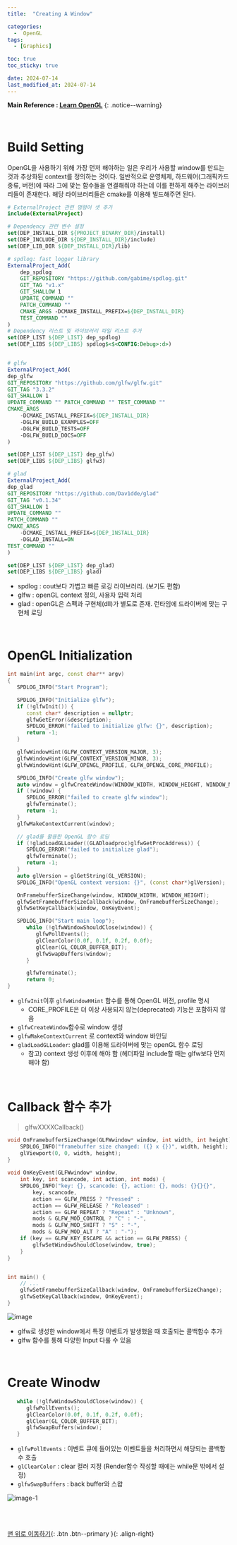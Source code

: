 ```yaml
---
title:  "Creating A Window" 

categories:
  -  OpenGL
tags:
  - [Graphics]

toc: true
toc_sticky: true

date: 2024-07-14
last_modified_at: 2024-07-14
---
```



**Main Reference : [Learn OpenGL](https://learnopengl.com/)**
{: .notice--warning}

<br>

# Build Setting

OpenGL을 사용하기 위해 가장 먼저 해야하는 일은 우리가 사용할 window를 만드는 것과 추상화된 context를 정의하는 것이다. 일반적으로 운영체제, 하드웨어(그래픽카드 종류, 버전)에 따라 그에 맞는 함수들을 연결해줘야 하는데 이를 편하게 해주는 라이브러리들이 존재한다. 해당 라이브러리들은 cmake를 이용해 빌드해주면 된다.


``` cmake
# ExternalProject 관련 명령어 셋 추가
include(ExternalProject)

# Dependency 관련 변수 설정
set(DEP_INSTALL_DIR ${PROJECT_BINARY_DIR}/install)
set(DEP_INCLUDE_DIR ${DEP_INSTALL_DIR}/include)
set(DEP_LIB_DIR ${DEP_INSTALL_DIR}/lib)

# spdlog: fast logger library
ExternalProject_Add(
    dep_spdlog
    GIT_REPOSITORY "https://github.com/gabime/spdlog.git"
    GIT_TAG "v1.x"
    GIT_SHALLOW 1
    UPDATE_COMMAND ""
    PATCH_COMMAND ""
    CMAKE_ARGS -DCMAKE_INSTALL_PREFIX=${DEP_INSTALL_DIR}
    TEST_COMMAND ""
)
# Dependency 리스트 및 라이브러리 파일 리스트 추가
set(DEP_LIST ${DEP_LIST} dep_spdlog)
set(DEP_LIBS ${DEP_LIBS} spdlog$<$<CONFIG:Debug>:d>)


# glfw
ExternalProject_Add(
dep_glfw
GIT_REPOSITORY "https://github.com/glfw/glfw.git"
GIT_TAG "3.3.2"
GIT_SHALLOW 1
UPDATE_COMMAND "" PATCH_COMMAND "" TEST_COMMAND ""
CMAKE_ARGS
    -DCMAKE_INSTALL_PREFIX=${DEP_INSTALL_DIR}
    -DGLFW_BUILD_EXAMPLES=OFF
    -DGLFW_BUILD_TESTS=OFF
    -DGLFW_BUILD_DOCS=OFF
)

set(DEP_LIST ${DEP_LIST} dep_glfw)
set(DEP_LIBS ${DEP_LIBS} glfw3)

# glad
ExternalProject_Add(
dep_glad
GIT_REPOSITORY "https://github.com/Dav1dde/glad"
GIT_TAG "v0.1.34"
GIT_SHALLOW 1
UPDATE_COMMAND ""
PATCH_COMMAND ""
CMAKE_ARGS
    -DCMAKE_INSTALL_PREFIX=${DEP_INSTALL_DIR}
    -DGLAD_INSTALL=ON
TEST_COMMAND ""
)

set(DEP_LIST ${DEP_LIST} dep_glad)
set(DEP_LIBS ${DEP_LIBS} glad)
```

- spdlog : cout보다 가볍고 빠른 로깅 라이브러리. (보기도 편함)
- glfw : openGL context 정의, 사용자 입력 처리
- glad : openGL은 스펙과 구현체(dll)가 별도로 존재. 런타임에 드라이버에 맞는 구현체 로딩

<br>

# OpenGL Initialization

``` c++
int main(int argc, const char** argv)
{
   SPDLOG_INFO("Start Program");

   SPDLOG_INFO("Initialize glfw");
   if (!glfwInit()) {
      const char* description = nullptr;
      glfwGetError(&description);
      SPDLOG_ERROR("failed to initialize glfw: {}", description);
      return -1;
   }

   glfwWindowHint(GLFW_CONTEXT_VERSION_MAJOR, 3);
   glfwWindowHint(GLFW_CONTEXT_VERSION_MINOR, 3);
   glfwWindowHint(GLFW_OPENGL_PROFILE, GLFW_OPENGL_CORE_PROFILE);

   SPDLOG_INFO("Create glfw window");
   auto window = glfwCreateWindow(WINDOW_WIDTH, WINDOW_HEIGHT, WINDOW_NAME, nullptr, nullptr);
   if (!window) {
      SPDLOG_ERROR("failed to create glfw window");
      glfwTerminate();
      return -1;
   }
   glfwMakeContextCurrent(window);

   // glad를 활용한 OpenGL 함수 로딩
   if (!gladLoadGLLoader((GLADloadproc)glfwGetProcAddress)) {
      SPDLOG_ERROR("failed to initialize glad");
      glfwTerminate();
      return -1;
   }
   auto glVersion = glGetString(GL_VERSION);
   SPDLOG_INFO("OpenGL context version: {}", (const char*)glVersion);

   OnFramebufferSizeChange(window, WINDOW_WIDTH, WINDOW_HEIGHT);
   glfwSetFramebufferSizeCallback(window, OnFramebufferSizeChange);
   glfwSetKeyCallback(window, OnKeyEvent);

   SPDLOG_INFO("Start main loop");
      while (!glfwWindowShouldClose(window)) {
         glfwPollEvents();
         glClearColor(0.0f, 0.1f, 0.2f, 0.0f);
         glClear(GL_COLOR_BUFFER_BIT);
         glfwSwapBuffers(window);
      }

      glfwTerminate();
      return 0;
}       
```

- `glfwInit`이후 `glfwWindowHHint` 함수를 통해 OpenGL 버전, profile 명시
    - CORE_PROFILE은 더 이상 사용되지 않는(deprecated) 기능은 포함하지 않음
- `glfwCreateWindow`함수로 window 생성
- `glfwMakeContextCurrent` 로 context와 window 바인딩
- `gladLoadGLLoader`: glad를 이용해 드라이버에 맞는 openGL 함수 로딩 
    - 참고) context 생성 이후에 해야 함 (헤더파일 include할 때는 glfw보다 먼저 해야 함)

<br>

# Callback 함수 추가

> glfwXXXXCallback()

``` c++
void OnFramebufferSizeChange(GLFWwindow* window, int width, int height) {
    SPDLOG_INFO("framebuffer size changed: ({} x {})", width, height);
    glViewport(0, 0, width, height);
}
 
void OnKeyEvent(GLFWwindow* window,
    int key, int scancode, int action, int mods) {
    SPDLOG_INFO("key: {}, scancode: {}, action: {}, mods: {}{}{}",
        key, scancode,
        action == GLFW_PRESS ? "Pressed" :
        action == GLFW_RELEASE ? "Released" :
        action == GLFW_REPEAT ? "Repeat" : "Unknown",
        mods & GLFW_MOD_CONTROL ? "C" : "-",
        mods & GLFW_MOD_SHIFT ? "S" : "-",
        mods & GLFW_MOD_ALT ? "A" : "-");
    if (key == GLFW_KEY_ESCAPE && action == GLFW_PRESS) {
        glfwSetWindowShouldClose(window, true);
    }
}


int main() {
    // ...
    glfwSetFramebufferSizeCallback(window, OnFramebufferSizeChange);
    glfwSetKeyCallback(window, OnKeyEvent);
}
```

![image](https://github.com/user-attachments/assets/5a9a7699-53af-48c8-b8da-9eab6e73f202)

- glfw로 생성한 window에서 특정 이벤트가 발생했을 때 호출되는 콜백함수 추가
- glfw 함수를 통해 다양한 Input 다룰 수 있음

<br>

# Create Winodw

``` c++
   while (!glfwWindowShouldClose(window)) {
      glfwPollEvents();
      glClearColor(0.0f, 0.1f, 0.2f, 0.0f);
      glClear(GL_COLOR_BUFFER_BIT);
      glfwSwapBuffers(window);
   }
```

- `glfwPollEvents` : 이벤트 큐에 들어있는 이벤트들을 처리하면서 해당되는 콜백함수 호출
- `glClearColor` : clear 컬러 지정 (Render함수 작성할 때에는 while문 밖에서 설정)
- `glfwSwapBuffers` : back buffer와 스왑 

![image-1](https://github.com/user-attachments/assets/349f6e57-3158-4684-ab4e-8807588cf5a7)



<br>
<br>


[맨 위로 이동하기](#){: .btn .btn--primary }{: .align-right}